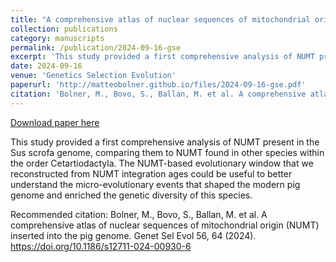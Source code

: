 ```yaml
---
title: "A comprehensive atlas of nuclear sequences of mitochondrial origin (NUMT) inserted into the pig genome"
collection: publications
category: manuscripts
permalink: /publication/2024-09-16-gse
excerpt: 'This study provided a first comprehensive analysis of NUMT present in the Sus scrofa genome, comparing them to NUMT found in other species within the order Cetartiodactyla. The NUMT-based evolutionary window that we reconstructed from NUMT integration ages could be useful to better understand the micro-evolutionary events that shaped the modern pig genome and enriched the genetic diversity of this species.'
date: 2024-09-16
venue: 'Genetics Selection Evolution'
paperurl: 'http://matteobolner.github.io/files/2024-09-16-gse.pdf'
citation: 'Bolner, M., Bovo, S., Ballan, M. et al. A comprehensive atlas of nuclear sequences of mitochondrial origin (NUMT) inserted into the pig genome. Genet Sel Evol 56, 64 (2024). https://doi.org/10.1186/s12711-024-00930-6'
---
```


<a href='http://matteobolner.github.io/files/2024-09-16-gse.pdf'>Download paper here</a>

This study provided a first comprehensive analysis of NUMT present in the Sus scrofa genome, comparing them to NUMT found in other species within the order Cetartiodactyla. The NUMT-based evolutionary window that we reconstructed from NUMT integration ages could be useful to better understand the micro-evolutionary events that shaped the modern pig genome and enriched the genetic diversity of this species.

Recommended citation: Bolner, M., Bovo, S., Ballan, M. et al. A comprehensive atlas of nuclear sequences of mitochondrial origin (NUMT) inserted into the pig genome. Genet Sel Evol 56, 64 (2024). https://doi.org/10.1186/s12711-024-00930-6